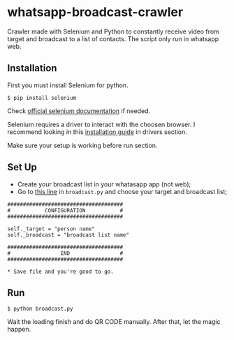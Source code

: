 # whatsapp-broadcast-crawler

Crawler made with Selenium and Python to constantly receive video from target and broadcast to a list of contacts. The script only run in whatsapp web.

## Installation ##

First you must install Selenium for python.

`$ pip install selenium`

Check [official selenium documentation](http://selenium-python.readthedocs.io/index.html) if needed.

Selenium requires a driver to interact with the choosen browser. I recommend looking in this [installation guide](http://selenium-python.readthedocs.io/installation.html) in drivers section.

Make sure your setup is working before run section.

## Set Up ##

* Create your broadcast list in your whatasapp app (not web);
* Go to [this line](https://github.com/filipefilardi/whatsapp-broadcast-crawler/blob/master/broadcast.py#L18) in `broadcast.py` and choose your target and broadcast list;

```
#####################################
#           CONFIGURATION           #
#####################################

self._target = "person name"
self._broadcast = "broadcast list name"

#####################################
#                END                #
#####################################

* Save file and you're good to go.

```

## Run ##

`$ python broadcast.py`

Wait the loading finish and do QR CODE manually. After that, let the magic happen.
